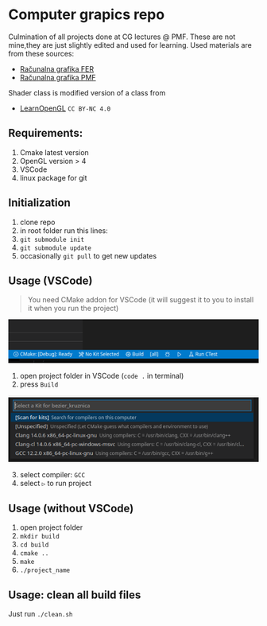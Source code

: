 # Computer grapics repo
Culmination of all projects done at CG lectures @ PMF. These are not mine,they are just slightly edited and used for learning.
Used materials are from these sources:
* [Računalna grafika FER](http://www.zemris.fer.hr/predmeti/ra/)
* [Računalna grafika PMF](https://www.pmf.unizg.hr/math/predmet/racgra)

Shader class is modified version of a class from 
* [LearnOpenGL](https://learnopengl.com/)  ```CC BY-NC 4.0```


## Requirements:

1. Cmake latest version
2. OpenGL version > 4
3. VSCode
4. linux package for git

## Initialization
1. clone repo
2. in root folder run this lines:
3. ```git submodule init```
4. ```git submodule update```
5. occasionally ```git pull``` to get new updates



## Usage (VSCode)

> You need CMake addon for VSCode (it will suggest it to you to install it when you run the project)

![screenshot1](screenshot1.png)

1. open project folder in VSCode (```code .``` in terminal)
2. press ```Build```

![screenshot2](screenshot2.png)

3. select compiler: ```GCC```
4. select ```▷``` to run project

## Usage (without VSCode)

1. open project folder
2. ```mkdir build```
3. ```cd build```
4. ```cmake ..```
5. ```make```
6. ```./project_name```

## Usage: clean all build files

Just run ```./clean.sh```

